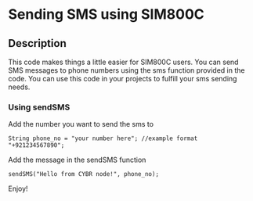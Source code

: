 # Sending SMS using SIM800C

## Description
This code makes things a little easier for SIM800C users. You can send SMS messages to phone numbers using the sms function provided in the code. You can use this code in your projects to fulfill your sms sending needs.

### Using sendSMS
Add the number you want to send the sms to
```
String phone_no = "your number here"; //example format "+921234567890";
```

Add the message in the sendSMS function
```
sendSMS("Hello from CYBR node!", phone_no);
```


Enjoy!
